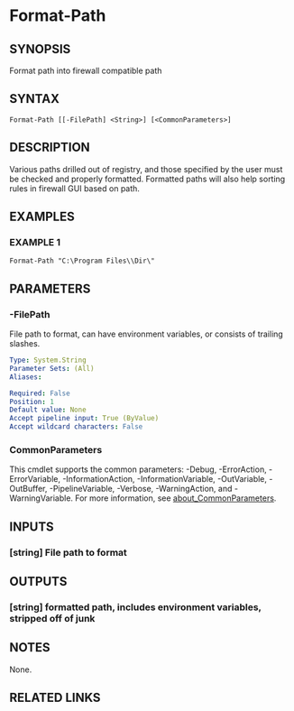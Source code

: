 ﻿---
external help file: Project.Windows.ProgramInfo-help.xml
Module Name: Project.Windows.ProgramInfo
online version: https://github.com/metablaster/WindowsFirewallRuleset/blob/develop/Modules/Project.Windows.ProgramInfo/Help/en-US/Format-Path.md
schema: 2.0.0
---

# Format-Path

## SYNOPSIS

Format path into firewall compatible path

## SYNTAX

```none
Format-Path [[-FilePath] <String>] [<CommonParameters>]
```

## DESCRIPTION

Various paths drilled out of registry, and those specified by the user must be
checked and properly formatted.
Formatted paths will also help sorting rules in firewall GUI based on path.

## EXAMPLES

### EXAMPLE 1

```none
Format-Path "C:\Program Files\\Dir\"
```

## PARAMETERS

### -FilePath

File path to format, can have environment variables, or consists of trailing slashes.

```yaml
Type: System.String
Parameter Sets: (All)
Aliases:

Required: False
Position: 1
Default value: None
Accept pipeline input: True (ByValue)
Accept wildcard characters: False
```

### CommonParameters

This cmdlet supports the common parameters: -Debug, -ErrorAction, -ErrorVariable, -InformationAction, -InformationVariable, -OutVariable, -OutBuffer, -PipelineVariable, -Verbose, -WarningAction, and -WarningVariable. For more information, see [about_CommonParameters](http://go.microsoft.com/fwlink/?LinkID=113216).

## INPUTS

### [string] File path to format

## OUTPUTS

### [string] formatted path, includes environment variables, stripped off of junk

## NOTES

None.

## RELATED LINKS

